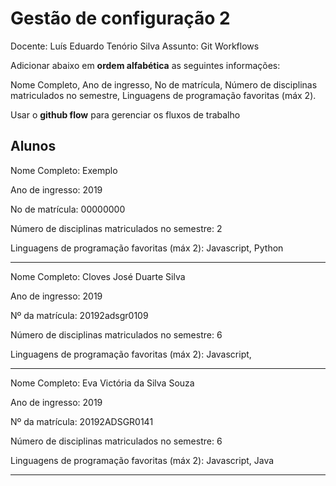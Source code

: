 # Gestão de configuração 2

Docente: Luís Eduardo Tenório Silva
Assunto: Git Workflows

Adicionar abaixo em **ordem alfabética** as seguintes informações:

Nome Completo, Ano de ingresso, No de matrícula, Número de disciplinas matriculados no semestre, Linguagens de programação favoritas (máx 2).

Usar o **github flow** para gerenciar os fluxos de trabalho

## Alunos

Nome Completo: Exemplo

Ano de ingresso: 2019 

No de matrícula: 00000000 

Número de disciplinas matriculados no semestre: 2

Linguagens de programação favoritas (máx 2): Javascript, Python

-----------------------------------------

Nome Completo: Cloves José Duarte Silva

Ano de ingresso: 2019

Nº da matrícula: 20192adsgr0109

Número de disciplinas matriculados no semestre: 6

Linguagens de programação favoritas (máx 2): Javascript,

--------------------------------------------

Nome Completo: Eva Victória da Silva Souza

Ano de ingresso: 2019

Nº da matrícula: 20192ADSGR0141

Número de disciplinas matriculados no semestre: 6

Linguagens de programação favoritas (máx 2): Javascript, Java

--------------------------------------------
